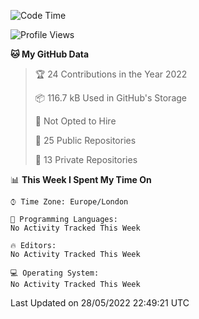 <!--START_SECTION:waka-->
![Code Time](http://img.shields.io/badge/Code%20Time-218%20hrs%2044%20mins-blue)

![Profile Views](http://img.shields.io/badge/Profile%20Views-1-blue)

**🐱 My GitHub Data** 

> 🏆 24 Contributions in the Year 2022
 > 
> 📦 116.7 kB Used in GitHub's Storage 
 > 
> 🚫 Not Opted to Hire
 > 
> 📜 25 Public Repositories 
 > 
> 🔑 13 Private Repositories  
 > 
📊 **This Week I Spent My Time On** 

```text
⌚︎ Time Zone: Europe/London

💬 Programming Languages: 
No Activity Tracked This Week

🔥 Editors: 
No Activity Tracked This Week

💻 Operating System: 
No Activity Tracked This Week

```


 Last Updated on 28/05/2022 22:49:21 UTC
<!--END_SECTION:waka-->